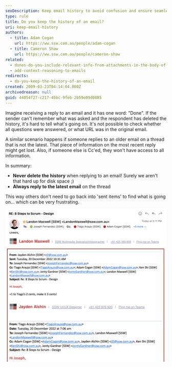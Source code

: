 ```yaml
---
seoDescription: Keep email history to avoid confusion and ensure seamless communication by preserving context and relevant information.
type: rule
title: Do you keep the history of an email?
uri: keep-email-history
authors:
  - title: Adam Cogan
    url: https://ww.ssw.com.au/people/adam-cogan
  - title: Cameron Shaw
    url: https://ww.ssw.com.au/people/cameron-shaw
related:
  - dones-do-you-include-relevant-info-from-attachments-in-the-body-of-the-email
  - add-context-reasoning-to-emails
redirects:
  - do-you-keep-the-history-of-an-email
created: 2009-03-23T04:14:04.000Z
archivedreason: null
guid: 44054f27-c217-45bc-9feb-2b59e09d0885
---
```


Imagine receiving a reply to an email and it has one word: "Done". If the sender can't remember what was asked and the respondent has deleted the history, it's hard to tell what's going on. It's not possible to check whether all questions were answered, or what URL was in the original email.

A similar scenario happens if someone replies to an older email on a thread that is not the latest. That piece of information on the most recent reply might get lost. Also, if someone else is Cc'ed, they won't have access to all information.

<!--endintro-->

In summary:

- **Never delete the history** when replying to an email! Surely we aren't that hard up for disk space ;)
- **Always reply to the latest email** on the thread

This way others don't need to go back into 'sent items' to find what is going on... which can be very frustrating.

![Figure: History can be seen by anyone Cc'ed](keep-history.png)

